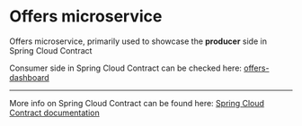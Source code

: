 # Offers microservice

Offers microservice, primarily used to showcase the **producer** side in Spring Cloud Contract 

Consumer side in Spring Cloud Contract can be checked here: [offers-dashboard](https://github.com/btrajkovski/offers-dashboard)

---
More info on Spring Cloud Contract can be found here: [Spring Cloud Contract documentation](https://docs.spring.io/spring-cloud-contract/docs/2.2.4.RELEASE/reference/html/getting-started.html#getting-started)
